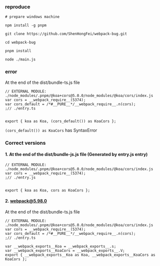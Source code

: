 ### reproduce
```shell
# prepare windows machine

npm install -g pnpm

git clone https://github.com/ShenHongFei/webpack-bug.git

cd webpack-bug

pnpm install

node ./main.js
```

### error
At the end of the dist/bundle-ts.js file

```
// EXTERNAL MODULE: ./node_modules/.pnpm/@koa+cors@5.0.0/node_modules/@koa/cors/index.js
var cors = __webpack_require__(5374);
var cors_default = /*#__PURE__*/__webpack_require__.n(cors);
;// ./entry.ts


export { koa as Koa, (cors_default()) as KoaCors };
```

`(cors_default()) as KoaCors` has SyntaxError


### Correct versions

#### 1. At the end of the dist/bundle-js.js file (Generated by entry.js entry)
```
// EXTERNAL MODULE: ./node_modules/.pnpm/@koa+cors@5.0.0/node_modules/@koa/cors/index.js
var cors = __webpack_require__(5374);
;// ./entry.js


export { koa as Koa, cors as KoaCors };
```

#### 2. webpack@5.98.0
At the end of the dist/bundle-ts.js file
```
// EXTERNAL MODULE: ./node_modules/.pnpm/@koa+cors@5.0.0/node_modules/@koa/cors/index.js
var cors = __webpack_require__(5374);
var cors_default = /*#__PURE__*/__webpack_require__.n(cors);
;// ./entry.ts

var __webpack_exports__Koa = __webpack_exports__.s;
var __webpack_exports__KoaCors = __webpack_exports__.V;
export { __webpack_exports__Koa as Koa, __webpack_exports__KoaCors as KoaCors };
```
